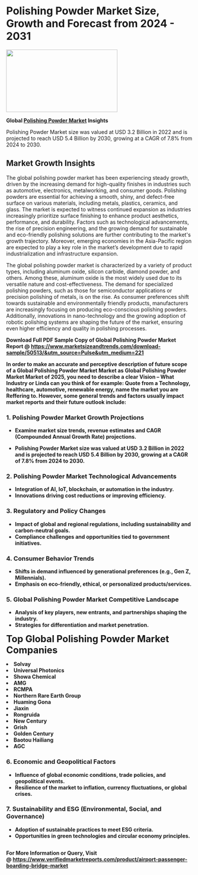 <H1>Polishing Powder Market Size, Growth and Forecast from 2024 - 2031</H1><img class="aligncenter size-medium wp-image-584254" src="https://thirdeyenews.in/wp-content/uploads/2024/09/Global-Market-Research-300x168.jpeg" alt="" width="300" height="168" /><p><strong>Global&nbsp;<a href="https://www.marketsizeandtrends.com/download-sample/50513/&amp;utm_source=Pulse&amp;utm_medium=221">Polishing Powder Market</a> Insights</strong></p><p>Polishing Powder Market size was valued at USD 3.2 Billion in 2022 and is projected to reach USD 5.4 Billion by 2030, growing at a CAGR of 7.8% from 2024 to 2030.</p><p><h2>Market Growth Insights</h2> <p>The global polishing powder market has been experiencing steady growth, driven by the increasing demand for high-quality finishes in industries such as automotive, electronics, metalworking, and consumer goods. Polishing powders are essential for achieving a smooth, shiny, and defect-free surface on various materials, including metals, plastics, ceramics, and glass. The market is expected to witness continued expansion as industries increasingly prioritize surface finishing to enhance product aesthetics, performance, and durability. Factors such as technological advancements, the rise of precision engineering, and the growing demand for sustainable and eco-friendly polishing solutions are further contributing to the market's growth trajectory. Moreover, emerging economies in the Asia-Pacific region are expected to play a key role in the market’s development due to rapid industrialization and infrastructure expansion.</p> <p><strong></strong></p> <p>The global polishing powder market is characterized by a variety of product types, including aluminum oxide, silicon carbide, diamond powder, and others. Among these, aluminum oxide is the most widely used due to its versatile nature and cost-effectiveness. The demand for specialized polishing powders, such as those for semiconductor applications or precision polishing of metals, is on the rise. As consumer preferences shift towards sustainable and environmentally friendly products, manufacturers are increasingly focusing on producing eco-conscious polishing powders. Additionally, innovations in nano-technology and the growing adoption of robotic polishing systems are shaping the future of the market, ensuring even higher efficiency and quality in polishing processes.</p> <p><strong></p><p><span class=""><strong>Download Full PDF Sample Copy of Global Polishing Powder Market Report</strong> @ <a href="https://www.marketsizeandtrends.com/download-sample/50513/&amp;utm_source=Pulse&amp;utm_medium=221" target="_blank">https://www.marketsizeandtrends.com/download-sample/50513/&amp;utm_source=Pulse&amp;utm_medium=221</a></span></p><p>In order to make an accurate and perceptive description of future scope of a Global&nbsp;Polishing Powder Market Market as Global&nbsp;Polishing Powder Market Market of 2025, you need to describe a clear Vision &ndash; What Industry or Linda can you think of for example: Quote from a Technology, healthcare, automotive, renewable energy, name the market you are Reffering to. However, some general trends and factors usually impact market reports and their future outlook include:</p><h3>1.&nbsp;<strong>Polishing Powder Market Growth Projections</strong></h3><ul><li>Examine market size trends, revenue estimates and CAGR (Compounded Annual Growth Rate) projections.</li><li><p>Polishing Powder Market size was valued at USD 3.2 Billion in 2022 and is projected to reach USD 5.4 Billion by 2030, growing at a CAGR of 7.8% from 2024 to 2030.</p></li></ul><h3>2.&nbsp;<strong>Polishing Powder Market Technological Advancements</strong></h3><ul><li>Integration of AI, IoT, blockchain, or automation in the industry.</li><li>Innovations driving cost reductions or improving efficiency.</li></ul><h3>3.&nbsp;<strong>Regulatory and Policy Changes</strong></h3><ul><li>Impact of global and regional regulations, including sustainability and carbon-neutral goals.</li><li>Compliance challenges and opportunities tied to government initiatives.</li></ul><h3>4.&nbsp;<strong>Consumer Behavior Trends</strong></h3><ul><li>Shifts in demand influenced by generational preferences (e.g., Gen Z, Millennials).</li><li>Emphasis on eco-friendly, ethical, or personalized products/services.</li></ul><h3>5.&nbsp;<strong>Global Polishing Powder Market Competitive Landscape</strong></h3><ul><li>Analysis of key players, new entrants, and partnerships shaping the industry.</li><li>Strategies for differentiation and market penetration.</li></ul><p data-pm-slice="1 1 []"><span style="color: inherit; font-family: inherit; font-size: 25px;">Top Global Polishing Powder Market Companies</span></p><div class="" data-test-id=""><p><li>Solvay</li><li> Universal Photonics</li><li> Showa Chemical</li><li> AMG</li><li> RCMPA</li><li> Northern Rare Earth Group</li><li> Huaming Gona</li><li> Jiaxin</li><li> Rongruida</li><li> New Century</li><li> Grish</li><li> Golden Century</li><li> Baotou Hailiang</li><li> AGC</li></p></div><h3>6.&nbsp;<strong>Economic and Geopolitical Factors</strong></h3><ul><li>Influence of global economic conditions, trade policies, and geopolitical events.</li><li>Resilience of the market to inflation, currency fluctuations, or global crises.</li></ul><h3>7.&nbsp;<strong>Sustainability and ESG (Environmental, Social, and Governance)</strong></h3><ul><li>Adoption of sustainable practices to meet ESG criteria.</li><li>Opportunities in green technologies and circular economy principles.</li></ul><h2><strong style="font-size: 14px;">For More Information or Query, Visit @&nbsp;</strong><a style="background-color: #ffffff; font-size: 14px;" href="https://www.marketsizeandtrends.com/report/polishing-powder-market/" target="_blank">https://www.verifiedmarketreports.com/product/airport-passenger-boarding-bridge-market</a></h2>
